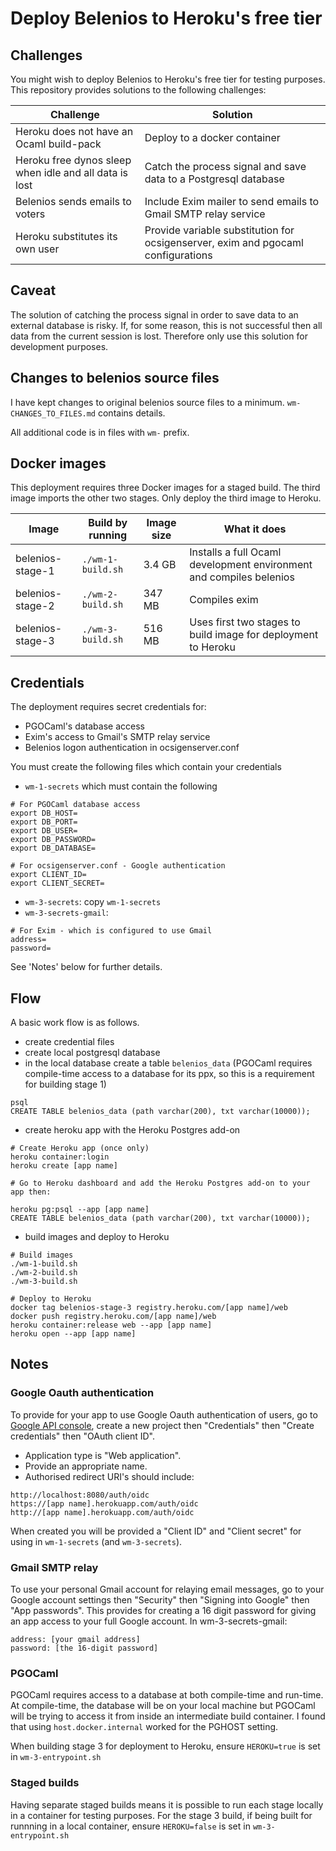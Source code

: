 # Deploy Belenios to Heroku's free tier

## Challenges

You might wish to deploy Belenios to Heroku's free tier for testing purposes.  This repository provides solutions to the following challenges:

| Challenge       |   Solution     |
|-----------------|----------------| 
|Heroku does not have an Ocaml build-pack |Deploy to a docker container|
|Heroku free dynos sleep when idle and all data is lost |Catch the process signal and save data to a Postgresql database |
|Belenios sends emails to voters |Include Exim mailer to send emails to Gmail SMTP relay service|
|Heroku substitutes its own user |Provide variable substitution for ocsigenserver, exim and pgocaml configurations|

## Caveat

The solution of catching the process signal in order to save data to an external database is risky.  If, for some reason, this is not successful then all data from the current session is lost.  Therefore only use this solution for development purposes.

## Changes to belenios source files

I have kept changes to original belenios source files to a minimum. `wm-CHANGES_TO_FILES.md` contains details.

All additional code is in files with `wm-` prefix.

## Docker images

This deployment requires three Docker images for a staged build.  The third image imports the other two stages. Only deploy the third image to Heroku. 

|Image            | Build by running   | Image size | What it does       |
|-----------------|--------------------|------------|-------------------|
|belenios-stage-1 |`./wm-1-build.sh`   |3.4 GB      |Installs a full Ocaml development environment and compiles belenios|
|belenios-stage-2 |`./wm-2-build.sh`   |347 MB      |Compiles exim      |
|belenios-stage-3 |`./wm-3-build.sh`   |516 MB      |Uses first two stages to build image for deployment to Heroku|

## Credentials

The deployment requires secret credentials for:

- PGOCaml's database access
- Exim's access to Gmail's SMTP relay service 
- Belenios logon authentication in ocsigenserver.conf

You must create the following files which contain your credentials

- `wm-1-secrets` which must contain the following

```shell
# For PGOCaml database access
export DB_HOST=
export DB_PORT=
export DB_USER=
export DB_PASSWORD=
export DB_DATABASE=

# For ocsigenserver.conf - Google authentication
export CLIENT_ID=
export CLIENT_SECRET=
```
- `wm-3-secrets`: copy `wm-1-secrets`
- `wm-3-secrets-gmail`:

```shell
# For Exim - which is configured to use Gmail
address=
password=
```
See 'Notes' below for further details.

## Flow

A basic work flow is as follows.

- create credential files
- create local postgresql database
- in the local database create a table `belenios_data` (PGOCaml requires compile-time access to a database for its ppx, so this is a requirement for building stage 1)

```shell
psql
CREATE TABLE belenios_data (path varchar(200), txt varchar(10000));
```
- create heroku app with the Heroku Postgres add-on

```shell
# Create Heroku app (once only)
heroku container:login
heroku create [app name]

# Go to Heroku dashboard and add the Heroku Postgres add-on to your app then:

heroku pg:psql --app [app name]
CREATE TABLE belenios_data (path varchar(200), txt varchar(10000));
```
- build images and deploy to Heroku

```shell
# Build images
./wm-1-build.sh
./wm-2-build.sh
./wm-3-build.sh

# Deploy to Heroku
docker tag belenios-stage-3 registry.heroku.com/[app name]/web
docker push registry.heroku.com/[app name]/web 
heroku container:release web --app [app name]
heroku open --app [app name]
```

## Notes

### Google Oauth authentication

To provide for your app to use Google Oauth authentication of users, go to [Google API console](https://console.developers.google.com/), create a new project then "Credentials" then "Create credentials" then "OAuth client ID".

- Application type is "Web application".
- Provide an appropriate name.
- Authorised redirect URI's should include:

```shell
http://localhost:8080/auth/oidc
https://[app name].herokuapp.com/auth/oidc
http://[app name].herokuapp.com/auth/oidc
```

When created you will be provided a "Client ID" and "Client secret" for using in `wm-1-secrets` (and `wm-3-secrets`).

### Gmail SMTP relay

To use your personal Gmail account for relaying email messages, go to your Google account settings then "Security" then "Signing into Google" then "App passwords".  This provides for creating a 16 digit password for giving an app access to your full Google account.  In wm-3-secrets-gmail:

```shell
address: [your gmail address]
password: [the 16-digit password]
```
### PGOCaml

PGOCaml requires access to a database at both compile-time and run-time.  At compile-time, the database will be on your local machine but PGOCaml will be trying to access it from inside an intermediate build container.  I found that using `host.docker.internal` worked for the PGHOST setting.

When building stage 3 for deployment to Heroku, ensure `HEROKU=true` is set in `wm-3-entrypoint.sh`
 
### Staged builds

Having separate staged builds means it is possible to run each stage locally in a container for testing purposes.  For the stage 3 build, if being built for runnning in a local container, ensure `HEROKU=false` is set in `wm-3-entrypoint.sh`



